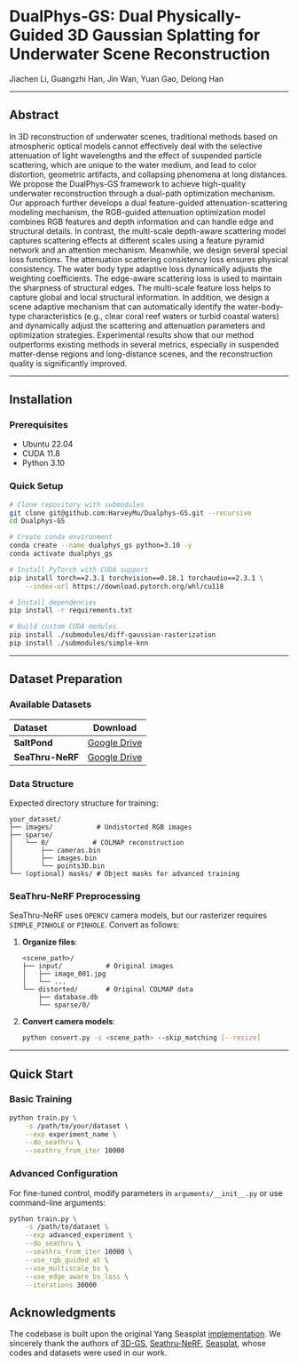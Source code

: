 # DualPhys-GS: Dual Physically-Guided 3D Gaussian Splatting for Underwater Scene Reconstruction

<div align="left">
Jiachen Li, Guangzhi Han, Jin Wan, Yuan Gao, Delong Han

</div>

---

## Abstract

In 3D reconstruction of underwater scenes, traditional methods based on atmospheric optical models cannot effectively deal with the selective attenuation of light wavelengths and the effect of suspended particle scattering, which are unique to the water medium, and lead to color distortion, geometric artifacts, and collapsing phenomena at long distances. We propose the DualPhys-GS framework to achieve high-quality underwater reconstruction through a dual-path optimization mechanism. Our approach further develops a dual feature-guided attenuation-scattering modeling mechanism, the RGB-guided attenuation optimization model combines RGB features and depth information and can handle edge and structural details. In contrast, the multi-scale depth-aware scattering model captures scattering effects at different scales using a feature pyramid network and an attention mechanism. Meanwhile, we design several special loss functions. The attenuation scattering consistency loss ensures physical consistency. The water body type adaptive loss dynamically adjusts the weighting coefficients. The edge-aware scattering loss is used to maintain the sharpness of structural edges. The multi-scale feature loss helps to capture global and local structural information. In addition, we design a scene adaptive mechanism that can automatically identify the water-body-type characteristics (e.g., clear coral reef waters or turbid coastal waters) and dynamically adjust the scattering and attenuation parameters and optimization strategies. Experimental results show that our method outperforms existing methods in several metrics, especially in suspended matter-dense regions and long-distance scenes, and the reconstruction quality is significantly improved.

---

## Installation

### Prerequisites

- Ubuntu 22.04
- CUDA 11.8
- Python 3.10

### Quick Setup

```bash
# Clone repository with submodules
git clone git@github.com:HarveyMu/Dualphys-GS.git --recursive
cd Dualphys-GS

# Create conda environment
conda create --name dualphys_gs python=3.10 -y
conda activate dualphys_gs

# Install PyTorch with CUDA support
pip install torch==2.3.1 torchvision==0.18.1 torchaudio==2.3.1 \
    --index-url https://download.pytorch.org/whl/cu118

# Install dependencies
pip install -r requirements.txt

# Build custom CUDA modules
pip install ./submodules/diff-gaussian-rasterization
pip install ./submodules/simple-knn
```

---

## Dataset Preparation

### Available Datasets

| Dataset                | Download                                                                                        |
| :--------------------- | ----------------------------------------------------------------------------------------------- |
| **SaltPond**     | [Google Drive](https://drive.google.com/file/d/1gItZkfEFmXZzIRh5b6wXeWD6GappX-QN/view?usp=sharing) |
| **SeaThru-NeRF** | [Google Drive](https://drive.google.com/uc?export=download&id=1RzojBFvBWjUUhuJb95xJPSNP3nJwZWaT)   |

### Data Structure

Expected directory structure for training:

```
your_dataset/
├── images/           # Undistorted RGB images
├── sparse/
│   └── 0/           # COLMAP reconstruction
│       ├── cameras.bin
│       ├── images.bin
│       └── points3D.bin
└── (optional) masks/ # Object masks for advanced training
```

### SeaThru-NeRF Preprocessing

SeaThru-NeRF uses `OPENCV` camera models, but our rasterizer requires `SIMPLE_PINHOLE` or `PINHOLE`. Convert as follows:

1. **Organize files**:

   ```
   <scene_path>/
   ├── input/           # Original images
   │   ├── image_001.jpg
   │   └── ...
   └── distorted/       # Original COLMAP data
       ├── database.db
       └── sparse/0/
   ```
2. **Convert camera models**:

   ```bash
   python convert.py -s <scene_path> --skip_matching [--resize]
   ```

---

## Quick Start



### Basic Training

```bash
python train.py \
    -s /path/to/your/dataset \
    --exp experiment_name \
    --do_seathru \
    --seathru_from_iter 10000
```

### Advanced Configuration

For fine-tuned control, modify parameters in `arguments/__init__.py` or use command-line arguments:

```bash
python train.py \
    -s /path/to/dataset \
    --exp advanced_experiment \
    --do_seathru \
    --seathru_from_iter 10000 \
    --use_rgb_guided_at \
    --use_multiscale_bs \
    --use_edge_aware_bs_loss \
    --iterations 30000
```
## Acknowledgments
The codebase is built upon the original Yang Seasplat [implementation](https://github.com/dxyang/seasplat/). We sincerely thank the authors of [3D-GS](https://github.com/graphdeco-inria/gaussian-splatting), [Seathru-NeRF](https://sea-thru-nerf.github.io/), [Seasplat](https://github.com/dxyang/seasplat/), whose codes and datasets were used in our work.
